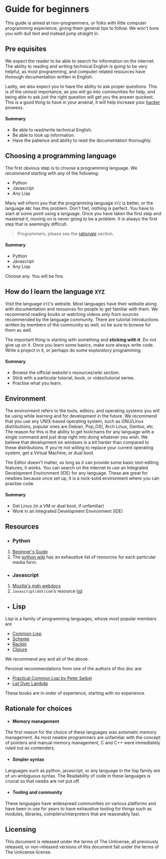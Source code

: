 # Guide for beginners

This guide is aimed at non-programmers, or folks with little computer programming experience, 
giving them general tips to follow. We won't bore you with dull text and instead jump straight in.

## Pre equisites
We expect the reader to be able to search for information on the internet. The ability to
reading and writing technical English is going to be very helpful, as most programming, and computer related
resources have thorough documentation written in English. 

Lastly, we also expect you to have the ability to ask proper questions. This is of the utmost importance,
as you will go into communities for help, and being able to ask just the right question will get you the answer
quickest. This is a good thing to have in your arsenal, it will help increase your [hacker](https://en.wikipedia.org/wiki/Hacker_ethic) prowess.

#### Summary
- Be able to read/write technical English.
- Be able to look up information.
- Have the patience and ability to read the documentation thoroughly.

## Choosing a programming language
The first obvious step is to choose a programming language. We recommend starting with any of the following:

- Python
- Javascript
- Any Lisp

Many will inform you that the programming language `XYZ` is better, or the language `ABC` has this problem.
Don't fret, nothing is perfect. You have to start at some point using a language. Once you have 
taken the first step and mastered it, moving on is never going to be a problem. It is always the
first step that is seemingly difficult.

> Programmers, please see the [rationale](#rationale-for-choices) section.

#### Summary
- Python
- Javascript
- Any Lisp

Choose any. You will be fine.

## How do I learn the language `XYZ`
Visit the language `XYZ`'s website. Most languages have their website along with documentation
and resources for people to get familiar with them. We recommend reading books or watching videos
only from sources recommended by the language community. There are tutorial introductions
written by members of the community as well, so be sure to browse for them as well. 

The important thing is starting with something and **sticking with it**. Do not give up on it.
Once you learn some basics, make sure always write code. Write a project in it, or perhaps
do some exploratory programming.

#### Summary
- Browse the official website's resources/wiki section.
- Stick with a particular tutorial, book, or video/tutorial series.
- Practise what you learn.

## Environment
The environment refers to the tools, editors, and operating systems you will be using while learning
and for development in the future. We recommend that you use any UNIX-based operating system, such as
GNU/Linux distributions, popular ones are Debian, Pop_OS!, Arch Linux, Gentoo, etc.
The reason for this is the ability to get toolchains for any language with a single command and just
drop right into doing whatever you wish. We believe that development on windows is a bit harder than compared to these
distributions. If you're not willing to replace your current operating system, get a Virtual Machine, or dual
boot.

The Editor doesn't matter, as long as it can provide some basic text-editing features, it works. You can
search on the internet to use an Integrated Development Environment (IDE) for any language. These are great
for newbies because once set up, it is a rock-solid environment where you can practise code.

#### Summary
- Get Linux (in a VM or dual boot, if unfamiliar)
- Work in an Integrated Development Environment (IDE)

## Resources

- ### Python
1. [Beginner's Guide](https://www.python.org/about/gettingstarted/)
2. The [python wiki](https://wiki.python.org/moin/BeginnersGuide/NonProgrammers) has an exhaustive list of resources for each particular media form.

- ### Javascript
1. [Mozilla's mdn webdocs](https://developer.mozilla.org/en-US/docs/Web/javascript)
2. `Javascript(dot)com`'s resource [list](https://www.javascript.com/resources)

- ## Lisp
Lisp is a family of programming languages, whose most popular members are
- [Common-Lisp](https://common-lisp.net/)
- [Scheme](https://www.scheme.org/)
- [Racket](https://racket-lang.org/)
- [Clojure](https://clojure.org/index)

We recommend any and all of the above. 

Personal recommendations from one of the authors of this doc are:
- [Practical Common Lisp by Peter Seibel](https://gigamonkeys.com/book/)
- [Let Over Lambda](https://letoverlambda.com/)

These books are in order of experience, starting with no experience.

## Rationale for choices

- #### Memory management
The first reason for the choice of these languages was automatic memory management. As most newbie programmers
are unfamiliar with the concept of pointers and manual memory management, C and C++ were immediately ruled out
as contenders.

- #### Simpler syntax
Languages such as python, javascript, or any language in the lisp family are of un-ambiguous syntax.
The Readability of code in these languages is crucial so that newbs are not put off.

- #### Tooling and community
These languages have widespread communities on various platforms and have been in use for years to have
exhaustive tooling for things such as modules, libraries, compilers/interpreters that are reasonably fast.

## Licensing
This document is released under the terms of The Unlicense, all previously released, or non-released versions
of this document fall under the terms of The Unlicense license.